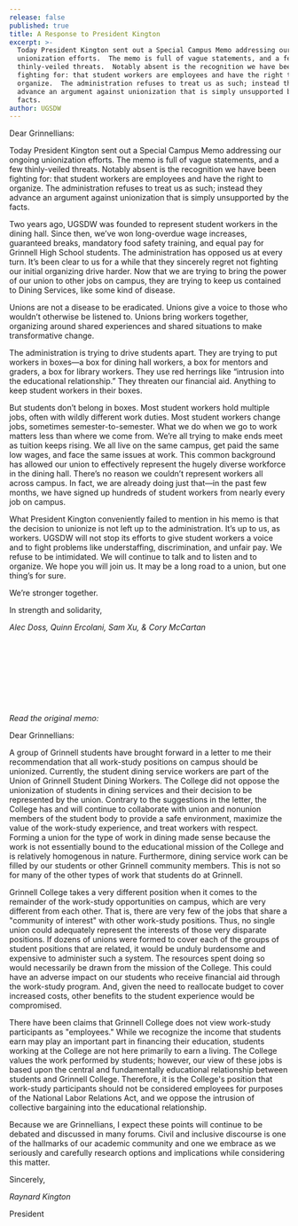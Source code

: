 ```yaml
---
release: false
published: true
title: A Response to President Kington
excerpt: >-
  Today President Kington sent out a Special Campus Memo addressing our ongoing
  unionization efforts.  The memo is full of vague statements, and a few
  thinly-veiled threats.  Notably absent is the recognition we have been
  fighting for: that student workers are employees and have the right to
  organize.  The administration refuses to treat us as such; instead they
  advance an argument against unionization that is simply unsupported by the
  facts.
author: UGSDW
---
```

Dear Grinnellians: 

Today President Kington sent out a Special Campus Memo addressing our ongoing unionization efforts.  The memo is full of vague statements, and a few thinly-veiled threats.  Notably absent is the recognition we have been fighting for: that student workers are employees and have the right to organize.  The administration refuses to treat us as such; instead they advance an argument against unionization that is simply unsupported by the facts. 

Two years ago, UGSDW was founded to represent student workers in the dining hall.  Since then, we’ve won long-overdue wage increases, guaranteed breaks, mandatory food safety training, and equal pay for Grinnell High School students.  The administration has opposed us at every turn.  It’s been clear to us for a while that they sincerely regret not fighting our initial organizing drive harder.  Now that we are trying to bring the power of our union to other jobs on campus, they are trying to keep us contained to Dining Services, like some kind of disease.

Unions are not a disease to be eradicated.  Unions give a voice to those who wouldn’t otherwise be listened to.  Unions bring workers together, organizing around shared experiences and shared situations to make transformative change.  

The administration is trying to drive students apart.  They are trying to put workers in boxes—a box for dining hall workers, a box for mentors and graders, a box for library workers. They use red herrings like “intrusion into the educational relationship.”  They threaten our financial aid.  Anything to keep student workers in their boxes.

But students don’t belong in boxes. Most student workers hold multiple jobs, often with wildly different work duties.  Most student workers change jobs, sometimes semester-to-semester.  What we do when we go to work matters less than where we come from.  We’re all trying to make ends meet as tuition keeps rising.  We all live on the same campus, get paid the same low wages, and face the same issues at work.  This common background has allowed our union to effectively represent the hugely diverse workforce in the dining hall.  There’s no reason we couldn’t represent workers all across campus.  In fact, we are already doing just that—in the past few months, we have signed up hundreds of student workers from nearly every job on campus.

What President Kington conveniently failed to mention in his memo is that the decision to unionize is not left up to the administration. It’s up to us, as workers. UGSDW will not stop its efforts to give student workers a voice and to fight problems like understaffing, discrimination, and unfair pay.  We refuse to be intimidated.  We will continue to talk and to listen and to organize.  We hope you will join us.  It may be a long road to a union, but one thing’s for sure.

We’re stronger together.


In strength and solidarity,


_Alec Doss, Quinn Ercolani, Sam Xu, & Cory McCartan_


<br><br><br><br><br><br><br>

_Read the original memo:_

Dear Grinnellians:

A group of Grinnell students have brought forward in a letter to me their recommendation that all work-study positions on campus should be unionized. Currently, the student dining service workers are part of the Union of Grinnell Student Dining Workers. The College did not oppose the unionization of students in dining services and their decision to be represented by the union. Contrary to the suggestions in the letter, the College has and will continue to collaborate with union and nonunion members of the student body to provide a safe environment, maximize the value of the work-study experience, and treat workers with respect. Forming a union for the type of work in dining made sense because the work is not essentially bound to the educational mission of the College and is relatively homogenous in nature. Furthermore, dining service work can be filled by our students or other Grinnell community members. This is not so for many of the other types of work that students do at Grinnell.

Grinnell College takes a very different position when it comes to the remainder of the work-study opportunities on campus, which are very different from each other. That is, there are very few of the jobs that share a "community of interest" with other work-study positions. Thus, no single union could adequately represent the interests of those very disparate positions. If dozens of unions were formed to cover each of the groups of student positions that are related, it would be unduly burdensome and expensive to administer such a system. The resources spent doing so would necessarily be drawn from the mission of the College. This could have an adverse impact on our students who receive financial aid through the work-study program. And, given the need to reallocate budget to cover increased costs, other benefits to the student experience would be compromised.

There have been claims that Grinnell College does not view work-study participants as "employees." While we recognize the income that students earn may play an important part in financing their education, students working at the College are not here primarily to earn a living. The College values the work performed by students; however, our view of these jobs is based upon the central and fundamentally educational relationship between students and Grinnell College. Therefore, it is the College's position that work-study participants should not be considered employees for purposes of the National Labor Relations Act, and we oppose the intrusion of collective bargaining into the educational relationship.

Because we are Grinnellians, I expect these points will continue to be debated and discussed in many forums. Civil and inclusive discourse is one of the hallmarks of our academic community and one we embrace as we seriously and carefully research options and implications while considering this matter. 

Sincerely,

_Raynard Kington_

President     
